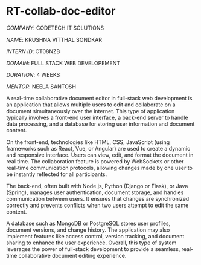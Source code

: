 # RT-collab-doc-editor
*COMPANY*: CODETECH IT SOLUTIONS

*NAME*: KRUSHNA VITTHAL SONDKAR

*INTERN ID*: CT08NZB

*DOMAIN*: FULL STACK WEB DEVELOPEMENT

*DURATION*: 4 WEEKS

*MENTOR*: NEELA SANTOSH

A real-time collaborative document editor in full-stack web development is an application that allows multiple users to edit and collaborate on a document simultaneously over the internet. This type of application typically involves a front-end user interface, a back-end server to handle data processing, and a database for storing user information and document content.

On the front-end, technologies like HTML, CSS, JavaScript (using frameworks such as React, Vue, or Angular) are used to create a dynamic and responsive interface. Users can view, edit, and format the document in real time. The collaboration feature is powered by WebSockets or other real-time communication protocols, allowing changes made by one user to be instantly reflected for all participants.

The back-end, often built with Node.js, Python (Django or Flask), or Java (Spring), manages user authentication, document storage, and handles communication between users. It ensures that changes are synchronized correctly and prevents conflicts when two users attempt to edit the same content.

A database such as MongoDB or PostgreSQL stores user profiles, document versions, and change history. The application may also implement features like access control, version tracking, and document sharing to enhance the user experience. Overall, this type of system leverages the power of full-stack development to provide a seamless, real-time collaborative document editing experience.

